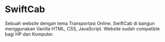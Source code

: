 # SwiftCab
Sebuah website dengan tema Transportasi Online. SwiftCab di bangun menggunakan Vanilla HTML, CSS, JavaScript. Website sudah compatible bagi HP dan Komputer. 
